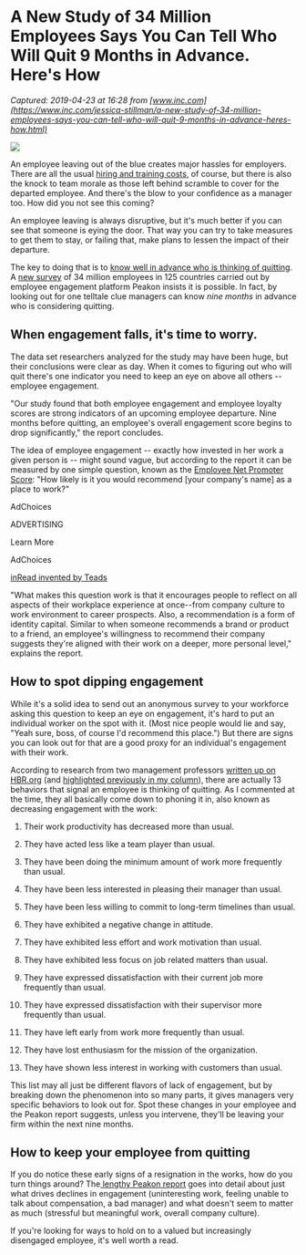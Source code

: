 # A New Study of 34 Million Employees Says You Can Tell Who Will Quit 9 Months in Advance. Here's How

_Captured: 2019-04-23 at 16:28 from [www.inc.com](https://www.inc.com/jessica-stillman/a-new-study-of-34-million-employees-says-you-can-tell-who-will-quit-9-months-in-advance-heres-how.html)_

![](https://www.incimages.com/uploaded_files/image/970x450/getty_154248044_200012542000928056_388926.jpg)

An employee leaving out of the blue creates major hassles for employers. There are all the usual [hiring and training costs](https://www.inc.com/jessica-stillman/here-is-the-exact-cost-of-a-toxic-employee.html), of course, but there is also the knock to team morale as those left behind scramble to cover for the departed employee. And there's the blow to your confidence as a manager too. How did you not see this coming?

An employee leaving is always disruptive, but it's much better if you can see that someone is eying the door. That way you can try to take measures to get them to stay, or failing that, make plans to lessen the impact of their departure.

The key to doing that is to [know well in advance who is thinking of quitting](https://www.inc.com/jessica-stillman/the-1-dead-giveaway-that-an-employee-is-about-to-quit-according-to-science.html). A [new survey](https://heartbeat.peakon.com/reports/the-9-month-warning-identifying-quitters-before-its-too-late/) of 34 million employees in 125 countries carried out by employee engagement platform Peakon insists it is possible. In fact, by looking out for one telltale clue managers can know _nine months_ in advance who is considering quitting.

## When engagement falls, it's time to worry.

The data set researchers analyzed for the study may have been huge, but their conclusions were clear as day. When it comes to figuring out who will quit there's one indicator you need to keep an eye on above all others -- employee engagement.

"Our study found that both employee engagement and employee loyalty scores are strong indicators of an upcoming employee departure. Nine months before quitting, an employee's overall engagement score begins to drop significantly," the report concludes.

The idea of employee engagement -- exactly how invested in her work a given person is -- might sound vague, but according to the report it can be measured by one simple question, known as the [Employee Net Promoter Score](http://www.netpromotersystem.com/about/employee-engagement.aspx): "How likely is it you would recommend [your company's name] as a place to work?"

AdChoices

ADVERTISING

Learn More

AdChoices

[inRead invented by Teads](https://www.teads.tv/viewable-outstream-formats/?utm_source=inread&utm_medium=credits&utm_campaign=invented%20by%20teads)

"What makes this question work is that it encourages people to reflect on all aspects of their workplace experience at once--from company culture to work environment to career prospects. Also, a recommendation is a form of identity capital. Similar to when someone recommends a brand or product to a friend, an employee's willingness to recommend their company suggests they're aligned with their work on a deeper, more personal level," explains the report.

## How to spot dipping engagement

While it's a solid idea to send out an anonymous survey to your workforce asking this question to keep an eye on engagement, it's hard to put an individual worker on the spot with it. (Most nice people would lie and say, "Yeah sure, boss, of course I'd recommend this place.") But there are signs you can look out for that are a good proxy for an individual's engagement with their work.

According to research from two management professors [written up on HBR.org](https://hbr.org/2016/10/13-signs-that-someone-is-about-to-quit-according-to-research) (and [highlighted previously in my column](https://www.inc.com/jessica-stillman/the-1-dead-giveaway-that-an-employee-is-about-to-quit-according-to-science.html)), there are actually 13 behaviors that signal an employee is thinking of quitting. As I commented at the time, they all basically come down to phoning it in, also known as decreasing engagement with the work:

  1. Their work productivity has decreased more than usual.

  2. They have acted less like a team player than usual.

  3. They have been doing the minimum amount of work more frequently than usual.

  4. They have been less interested in pleasing their manager than usual.

  5. They have been less willing to commit to long-term timelines than usual.

  6. They have exhibited a negative change in attitude.

  7. They have exhibited less effort and work motivation than usual.

  8. They have exhibited less focus on job related matters than usual.

  9. They have expressed dissatisfaction with their current job more frequently than usual.

  10. They have expressed dissatisfaction with their supervisor more frequently than usual.

  11. They have left early from work more frequently than usual.

  12. They have lost enthusiasm for the mission of the organization.

  13. They have shown less interest in working with customers than usual.

This list may all just be different flavors of lack of engagement, but by breaking down the phenomenon into so many parts, it gives managers very specific behaviors to look out for. Spot these changes in your employee and the Peakon report suggests, unless you intervene, they'll be leaving your firm within the next nine months.

## How to keep your employee from quitting

If you do notice these early signs of a resignation in the works, how do you turn things around? The[ lengthy Peakon report](https://heartbeat.peakon.com/reports/the-9-month-warning-identifying-quitters-before-its-too-late/) goes into detail about just what drives declines in engagement (uninteresting work, feeling unable to talk about compensation, a bad manager) and what doesn't seem to matter as much (stressful but meaningful work, overall company culture).

If you're looking for ways to hold on to a valued but increasingly disengaged employee, it's well worth a read.
